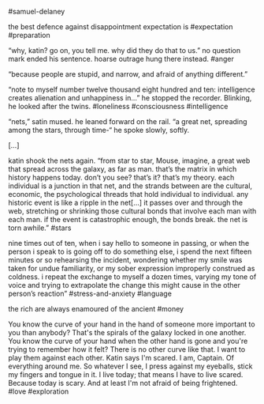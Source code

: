 #samuel-delaney 

the best defence against disappointment expectation is
#expectation #preparation

“why, katin? go on, you tell me. why did they do that to us.” no question mark ended his sentence. hoarse outrage hung there instead. 
#anger

“because people are stupid, and narrow, and afraid of anything different.”

“note to myself number twelve thousand eight hundred and ten: intelligence creates alienation and unhappiness in…” he stopped the recorder. Blinking, he looked after the twins. 
#loneliness #consciousness #intelligence

“nets,” satin mused. he leaned forward on the rail. “a great net, spreading among the stars, through time-“ he spoke slowly, softly.

\[…\]

katin shook the nets again. “from star to star, Mouse, imagine, a great web that spread across the galaxy, as far as man. that’s the matrix in which history happens today. don’t you see? that’s it? that’s my theory. each individual is a junction in that net, and the strands between are the cultural, economic, the psychological threads that hold individual to individual. any historic event is like a ripple in the net\[…\] it passes over and through the web, stretching or shrinking those cultural bonds that involve each man with each man. if the event is catastrophic enough, the bonds break. the net is torn awhile.”
#stars 

nine times out of ten, when i say hello to someone in passing, or when the person i speak to is going off to do something else, i spend the next fifteen minutes or so rehearsing the incident, wondering whether my smile was taken for undue familiarity, or my sober expression improperly construed as coldness. i repeat the exchange to myself a dozen times, varying my tone of voice and trying to extrapolate the change this might cause in the other person’s reaction”
#stress-and-anxiety #language 

the rich are always enamoured of the ancient
#money 

You know the curve of your hand in the hand of someone more important to you than anybody? That's the spirals of the galaxy locked in one another. You know the curve of your hand when the other hand is gone and you're trying to remember how it felt? There is no other curve like that. I want to play them against each other. Katin says I'm scared. I am, Captain. Of everything around me. So whatever I see, I press against my eyeballs, stick my fingers and tongue in it. I live today; that means I have to live scared. Because today is scary. And at least I'm not afraid of being frightened.
#love #exploration 